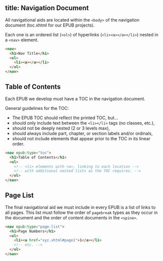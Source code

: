 title: Navigation Document
---

All navigational aids are located within the `<body>` of the navigation document (toc.xhtml for our EPUB projects).

Each one is an ordered list (`<ol>`) of hyperlinks (`<li><a></a></li>`) nested in a `<nav>` element.

```html
<nav>
  <h1>Nav Title</h1>
  <ol>
    <li><a></a></li>
  </ol>
</nav>
```

## Table of Contents

Each EPUB we develop must have a TOC in the navigation document.

General guidelines for the TOC:

* The EPUB TOC should reflect the printed TOC, but...
* should only include text between the `<li></li>` tags (no classes, etc.),
* should not be deeply nested (2 or 3 levels max),
* should always include part, chapter, or section labels and/or ordinals,
* should not include elements that appear prior to the TOC in its linear order.

```html
<nav epub:type="toc">
  <h1>Table of Contents</h1>
  <ol>
    <!-- <li> elements with <a>, linking to each location -->
    <!-- with additional nested lists as the TOC requires. -->
  </ol>
</nav>
```
## Page List

The final navigational aid we must include in every EPUB is a list of links to all pages. This list must follow the order of `pagebreak` types as they occur in the document and the order of content documents in the `<spine>`.

```html
<nav epub:type="page-list">
  <h1>Page Numbers</h1>
  <ol>
    <li><a href="xyz.xhtml#page1">1</a></li>
    <!-- etc. -->
  </ol>
</nav>
```